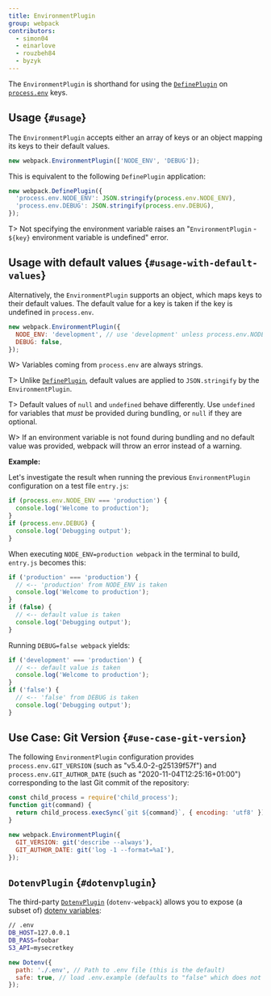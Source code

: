 ```yaml
---
title: EnvironmentPlugin
group: webpack
contributors:
  - simon04
  - einarlove
  - rouzbeh84
  - byzyk
---
```


The `EnvironmentPlugin` is shorthand for using the [`DefinePlugin`](/plugins/define-plugin) on [`process.env`](https://nodejs.org/api/process.html#process_process_env) keys.

## Usage {`#usage`}

The `EnvironmentPlugin` accepts either an array of keys or an object mapping its keys to their default values.

```javascript
new webpack.EnvironmentPlugin(['NODE_ENV', 'DEBUG']);
```

This is equivalent to the following `DefinePlugin` application:

```javascript
new webpack.DefinePlugin({
  'process.env.NODE_ENV': JSON.stringify(process.env.NODE_ENV),
  'process.env.DEBUG': JSON.stringify(process.env.DEBUG),
});
```

T> Not specifying the environment variable raises an "`EnvironmentPlugin` - `${key}` environment variable is undefined" error.

## Usage with default values {`#usage-with-default-values`}

Alternatively, the `EnvironmentPlugin` supports an object, which maps keys to their default values. The default value for a key is taken if the key is undefined in `process.env`.

```javascript
new webpack.EnvironmentPlugin({
  NODE_ENV: 'development', // use 'development' unless process.env.NODE_ENV is defined
  DEBUG: false,
});
```

W> Variables coming from `process.env` are always strings.

T> Unlike [`DefinePlugin`](/plugins/define-plugin), default values are applied to `JSON.stringify` by the `EnvironmentPlugin`.

T> Default values of `null` and `undefined` behave differently. Use `undefined` for variables that _must_ be provided during bundling, or `null` if they are optional.

W> If an environment variable is not found during bundling and no default value was provided, webpack will throw an error instead of a warning.

**Example:**

Let's investigate the result when running the previous `EnvironmentPlugin` configuration on a test file `entry.js`:

```javascript
if (process.env.NODE_ENV === 'production') {
  console.log('Welcome to production');
}
if (process.env.DEBUG) {
  console.log('Debugging output');
}
```

When executing `NODE_ENV=production webpack` in the terminal to build, `entry.js` becomes this:

```javascript
if ('production' === 'production') {
  // <-- 'production' from NODE_ENV is taken
  console.log('Welcome to production');
}
if (false) {
  // <-- default value is taken
  console.log('Debugging output');
}
```

Running `DEBUG=false webpack` yields:

```javascript
if ('development' === 'production') {
  // <-- default value is taken
  console.log('Welcome to production');
}
if ('false') {
  // <-- 'false' from DEBUG is taken
  console.log('Debugging output');
}
```

## Use Case: Git Version {`#use-case-git-version`}

The following `EnvironmentPlugin` configuration provides `process.env.GIT_VERSION` (such as "v5.4.0-2-g25139f57f") and `process.env.GIT_AUTHOR_DATE` (such as "2020-11-04T12:25:16+01:00") corresponding to the last Git commit of the repository:

```javascript
const child_process = require('child_process');
function git(command) {
  return child_process.execSync(`git ${command}`, { encoding: 'utf8' }).trim();
}

new webpack.EnvironmentPlugin({
  GIT_VERSION: git('describe --always'),
  GIT_AUTHOR_DATE: git('log -1 --format=%aI'),
});
```

## `DotenvPlugin` {`#dotenvplugin`}

The third-party [`DotenvPlugin`](https://github.com/mrsteele/dotenv-webpack) (`dotenv-webpack`) allows you to expose (a subset of) [dotenv variables](https://www.npmjs.com/package/dotenv):

```bash
// .env
DB_HOST=127.0.0.1
DB_PASS=foobar
S3_API=mysecretkey
```

```javascript
new Dotenv({
  path: './.env', // Path to .env file (this is the default)
  safe: true, // load .env.example (defaults to "false" which does not use dotenv-safe)
});
```
